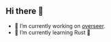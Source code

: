 ## Hi there 👋

- 🔭 I’m currently working on [overseer](https://github.com/KDKasonde/overseer).
- 🌱 I’m currently learning Rust 🦀
<!--
**KDKasonde/KDKasonde** is a ✨ _special_ ✨ repository because its `README.md` (this file) appears on your GitHub profile.

Here are some ideas to get you started:

- 👯 I’m looking to collaborate on ...
- 🤔 I’m looking for help with ...
- 💬 Ask me about ...
- 📫 How to reach me: ...
- 😄 Pronouns: ...
- ⚡ Fun fact: ...
-->
